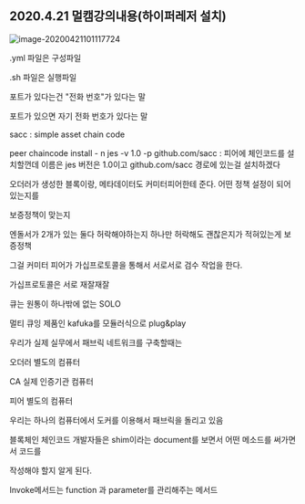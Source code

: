 ## 2020.4.21 멀캠강의내용(하이퍼레저 설치)

![image-20200421101117724](C:\Users\KAUstar\AppData\Roaming\Typora\typora-user-images\image-20200421101117724.png)

.yml 파일은 구성파일

.sh 파일은 실행파일



포트가 있다는건 "전화 번호"가 있다는 말

포트가 있으면 자기 전화 번호가 있다는 말



sacc : simple asset chain code



peer chaincode install - n jes -v 1.0 -p github.com/sacc  : 피어에 체인코드를 설치할껀데 이름은 jes 버전은 1.0이고 github.com/sacc 경로에 있는걸 설치하겠다

오더러가 생성한 블록이랑, 메타데이터도 커미터피어한테 준다. 어떤 정책 설정이 되어있는지를

보증정책이 맞는지 

엔돌서가 2개가 있는 둘다 허락해야하는지 하나만 허락해도 괜찮은지가 적혀있는게 보증정책

그걸 커미터 피어가 가십프로토콜을 통해서 서로서로 검수 작업을 한다.

가십프로토콜은 서로 재잘재잘



큐는 원통이 하나밖에 없는 SOLO



멀티 큐잉 제품인 kafuka를 모듈러식으로 plug&play





우리가 실제 실무에서 패브릭 네트워크를 구축할때는

오더러 별도의 컴퓨터

CA 실제 인증기관 컴퓨터

피어 별도의 컴퓨터



우리는 하나의 컴퓨터에서 도커를 이용해서 패브릭을 돌리고 있음



블록체인 체인코드 개발자들은 shim이라는 document를 보면서 어떤 메소드를 써가면서 코드를 

작성해야 할지 알게 된다.





Invoke메서드는 function 과 parameter를 관리해주는 메서드